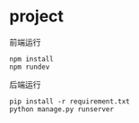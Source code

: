 # project
前端运行
```shell
npm install
npm rundev
```
后端运行
```shell
pip install -r requirement.txt
python manage.py runserver
```
